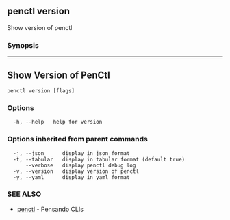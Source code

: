 ## penctl version

Show version of penctl

### Synopsis



------------------------
 Show Version of PenCtl 
------------------------


```
penctl version [flags]
```

### Options

```
  -h, --help   help for version
```

### Options inherited from parent commands

```
  -j, --json      display in json format
  -t, --tabular   display in tabular format (default true)
      --verbose   display penctl debug log
  -v, --version   display version of penctl
  -y, --yaml      display in yaml format
```

### SEE ALSO
* [penctl](penctl.md)	 - Pensando CLIs

